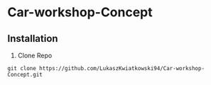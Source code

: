 # Car-workshop-Concept

## Installation

1. Clone Repo
```
git clone https://github.com/LukaszKwiatkowski94/Car-workshop-Concept.git
```
